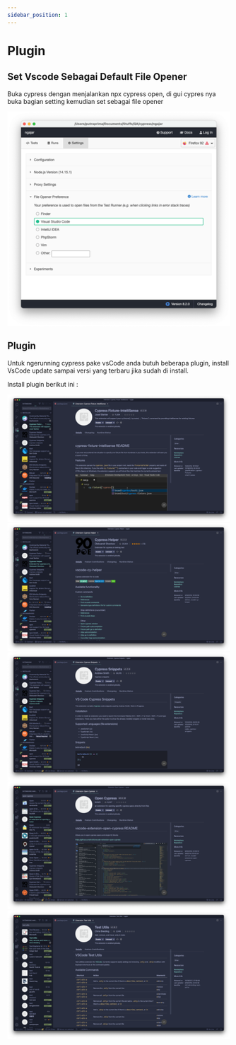 ```yaml
---
sidebar_position: 1
---
```


# Plugin

## Set Vscode Sebagai Default File Opener

Buka cypress dengan menjalankan npx cypress open, di gui cypres nya buka bagian setting kemudian set sebagai file opener

![file opener](/img/02/01-file-opener.png)

## Plugin

Untuk ngerunning cypress pake vsCode anda butuh beberapa plugin, install VsCode update sampai versi yang terbaru jika sudah di install.

Install plugin berikut ini :

![plugin](/img/02/02-plugin-1.png)
![plugin](/img/02/03-plugin-2.png)
![plugin](/img/02/04-plugin-3.png)
![plugin](/img/02/05-plugin-4.png)
![plugin](/img/02/06-plugin-5.png)
